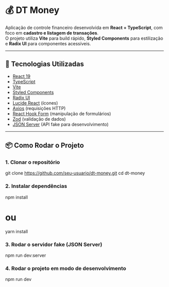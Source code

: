 # 💰 DT Money

Aplicação de controle financeiro desenvolvida em **React + TypeScript**, com foco em **cadastro e listagem de transações**.  
O projeto utiliza **Vite** para build rápido, **Styled Components** para estilização e **Radix UI** para componentes acessíveis.

---

## 🚀 Tecnologias Utilizadas

- [React 19](https://react.dev/)  
- [TypeScript](https://www.typescriptlang.org/)  
- [Vite](https://vitejs.dev/)  
- [Styled Components](https://styled-components.com/)  
- [Radix UI](https://www.radix-ui.com/)  
- [Lucide React](https://lucide.dev/) (ícones)  
- [Axios](https://axios-http.com/) (requisições HTTP)  
- [React Hook Form](https://react-hook-form.com/) (manipulação de formulários)  
- [Zod](https://zod.dev/) (validação de dados)  
- [JSON Server](https://github.com/typicode/json-server) (API fake para desenvolvimento)

---

## 📦 Como Rodar o Projeto

### 1. Clonar o repositório
git clone https://github.com/seu-usuario/dt-money.git
cd dt-money

### 2. Instalar dependências
npm install
# ou
yarn install

### 3. Rodar o servidor fake (JSON Server)
npm run dev:server

### 4. Rodar o projeto em modo de desenvolvimento
npm run dev








